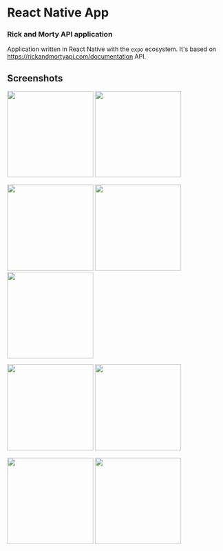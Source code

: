 # React Native App

### Rick and Morty API application
Application written in React Native with the `expo` ecosystem. It's based on https://rickandmortyapi.com/documentation API.

## Screenshots
<p>
  <img src="https://github.com/SebOra-WSEI/React-Native/assets/101014313/2cbf0721-a550-450f-be17-1144e49219d8" width="200" />
  <img src="https://github.com/SebOra-WSEI/React-Native/assets/101014313/14c2c9a9-45f7-4607-87a7-506bb3bd22fa" width="200" />   
</p>
<p>
  <img src="https://github.com/SebOra-WSEI/React-Native/assets/101014313/6c4c119e-92ac-4d8f-bfb2-c4b95a79cbcb" width="200" /> 
  <img src="https://github.com/SebOra-WSEI/React-Native/assets/101014313/7de8ac6f-7fc4-489a-813e-665c5db61800" width="200" /> 
  <img src="https://github.com/SebOra-WSEI/React-Native/assets/101014313/2989229d-d094-4586-ab14-161b26ae5194" width="200" />
</p>
<p>
  <img src="https://github.com/SebOra-WSEI/React-Native/assets/101014313/113cbc32-819a-483a-a5b4-695434bab4d7" width="200" />
  <img src="https://github.com/SebOra-WSEI/React-Native/assets/101014313/b11901d1-1c24-4618-92e8-53b138057c8c" width="200" />
</p>
<p>
  <img src="https://github.com/SebOra-WSEI/React-Native/assets/101014313/f6b79146-5dc9-452e-aa06-5159ec778c18" width="200" />
  <img src="https://github.com/SebOra-WSEI/React-Native/assets/101014313/4d8566bd-ede2-4e19-adab-880a562a5768" width="200" />
</p>
